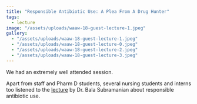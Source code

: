 ```yaml
---
title: "Responsible Antibiotic Use: A Plea From A Drug Hunter"
tags:
  - lecture
image: "/assets/uploads/waaw-18-guest-lecture-1.jpeg"
gallery:
  - "/assets/uploads/waaw-18-guest-lecture-1.jpeg"
  - "/assets/uploads/waaw-18-guest-lecture-0.jpeg"
  - "/assets/uploads/waaw-18-guest-lecture-2.jpeg"
  - "/assets/uploads/waaw-18-guest-lecture-3.jpeg"
---
```

We had an extremely well attended session.

Apart from staff and Pharm D students, several nursing students and interns too listened to the [lecture](https://onehealthamr.in/events/waaw-guest-lecture-responsible-antibiotic-use) by Dr. Bala Subramanian about responsible antibiotic use.
